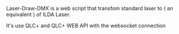 Laser-Draw-DMX is a web script that transfom standard laser to ( an equivalent ) of ILDA Laser.

It's use QLC+ and QLC+ WEB API with the websocket connection
